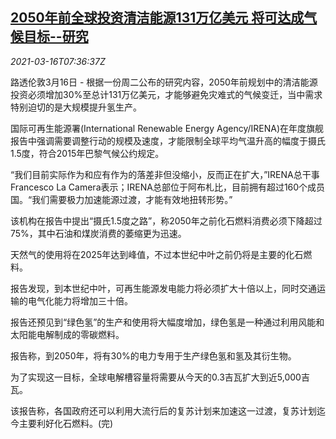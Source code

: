 <!--1615883004000-->
[2050年前全球投资清洁能源131万亿美元 将可达成气候目标--研究](https://cn.reuters.com/article/global-clean-energy-study-0316-tues-idCNKBS2B80S6)
------

<div><i>2021-03-16T07:36:37Z</i></div><p>路透伦敦3月16日 - 根据一份周二公布的研究内容，2050年前规划中的清洁能源投资必须增加30%至总计131万亿美元，才能够避免灾难式的气候变迁，当中需求特别迫切的是大规模提升氢生产。</p><p>国际可再生能源署(International Renewable Energy Agency/IRENA)在年度旗舰报告中强调需要调整行动的规模及速度，才能限制全球平均气温升高的幅度于摄氏1.5度，符合2015年巴黎气候公约规定。</p><p>“我们目前实际作为和应有作为的落差非但没缩小，反而正在扩大，”IRENA总干事Francesco La Camera表示；IRENA总部位于阿布札比，目前拥有超过160个成员国。“我们需要极力加速能源过渡，才能有效地扭转形势。”</p><p>该机构在报告中提出“摄氏1.5度之路”，称2050年之前化石燃料消费必须下降超过75%，其中石油和煤炭消费的萎缩更为迅速。</p><p>天然气的使用将在2025年达到峰值，不过本世纪中叶之前仍将是主要的化石燃料。</p><p>报告发现，到本世纪中叶，可再生能源发电能力将必须扩大十倍以上，同时交通运输的电气化能力将增加三十倍。</p><p>报告还预见到“绿色氢”的生产和使用将大幅度增加，绿色氢是一种通过利用风能和太阳能电解制成的零碳燃料。</p><p>报告称，到2050年，将有30%的电力专用于生产绿色氢和氢及其衍生物。</p><p>为了实现这一目标，全球电解槽容量将需要从今天的0.3吉瓦扩大到近5,000吉瓦。</p><p>该报告称，各国政府还可以利用大流行后的复苏计划来加速这一过渡，复苏计划迄今主要利好化石燃料。(完)</p>
